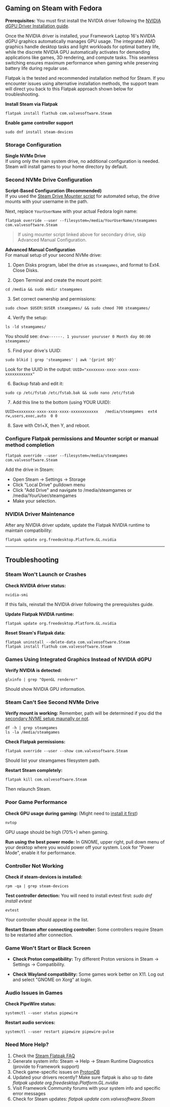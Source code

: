 ## Gaming on Steam with Fedora

**Prerequisites:** You must first install the NVIDIA driver following the [NVIDIA dGPU Driver Installation guide](https://github.com/FrameworkComputer/linux-docs/blob/main/framework16/AI-300/nvidia-driver-install-Fedora.md#nvidia-dgpu-driver-installation-for-fedora).

Once the NVIDIA driver is installed, your Framework Laptop 16's NVIDIA dGPU graphics automatically manages GPU usage. The integrated AMD graphics handle desktop tasks and light workloads for optimal battery life, while the discrete NVIDIA GPU automatically activates for demanding applications like games, 3D rendering, and compute tasks. This seamless switching ensures maximum performance when gaming while preserving battery life during regular use.

Flatpak is the tested and recommended installation method for Steam. If you encounter issues using alternative installation methods, the support team will direct you back to this Flatpak approach shown below for troubleshooting.


**Install Steam via Flatpak**
```
flatpak install flathub com.valvesoftware.Steam
```

**Enable game controller support**
```
sudo dnf install steam-devices
```

### Storage Configuration

**Single NVMe Drive**  
If using only the main system drive, no additional configuration is needed. Steam will install games to your home directory by default.

### Second NVMe Drive Configuration

**Script-Based Configuration (Recommended)**  
If you used the [Steam Drive Mounter script](https://github.com/FrameworkComputer/steam-drive-mounter/blob/main/README.md#steam-drive-mounter) for automated setup, the drive mounts with your username in the path. 

Next, replace `YourUserName` with your actual Fedora login name:

```
flatpak override --user --filesystem=/media/YourUserName/steamgames com.valvesoftware.Steam
```
>If using mounter script linked above for secondary drive, skip Advanced Manual Configuration.


**Advanced Manual Configuration**  
For manual setup of your second NVMe drive:

1. Open Disks program, label the drive as `steamgames`, and format to Ext4. Close Disks.

2. Open Terminal and create the mount point:
```
cd /media && sudo mkdir steamgames
```

3. Set correct ownership and permissions:
```
sudo chown $USER:$USER steamgames/ && sudo chmod 700 steamgames/
```

4. Verify the setup:
```
ls -ld steamgames/
```
You should see: `drwx------. 1 youruser youruser 0 Month day 00:00 steamgames/`

5. Find your drive's UUID:
```
sudo blkid | grep 'steamgames' | awk '{print $0}'
```
Look for the UUID in the output: `UUID="xxxxxxxx-xxxx-xxxx-xxxx-xxxxxxxxxxxx"`

6. Backup fstab and edit it:
```
sudo cp /etc/fstab /etc/fstab.bak && sudo nano /etc/fstab
```

7. Add this line to the bottom (using YOUR UUID):
```
UUID=xxxxxxxx-xxxx-xxxx-xxxx-xxxxxxxxxxxx   /media/steamgames  ext4  rw,users,exec,auto  0 0
```

8. Save with Ctrl+X, then Y, and reboot.

### Configure Flatpak permissions and Mounter script or manual method completion
```
flatpak override --user --filesystem=/media/steamgames com.valvesoftware.Steam
```

Add the drive in Steam:
  - Open Steam → Settings → Storage
  - Click "Local Drive" pulldown menu
  - Click "Add Drive" and navigate to /media/steamgames or /media/YourUser/steamgames
  - Make your selection.

### NVIDIA Driver Maintenance

After any NVIDIA driver update, update the Flatpak NVIDIA runtime to maintain compatibility:

```
flatpak update org.freedesktop.Platform.GL.nvidia
```

-----------

## Troubleshooting

### Steam Won't Launch or Crashes
**Check NVIDIA driver status:**
```
nvidia-smi
```
If this fails, reinstall the NVIDIA driver following the prerequisites guide.

**Update Flatpak NVIDIA runtime:**
```
flatpak update org.freedesktop.Platform.GL.nvidia
```

**Reset Steam's Flatpak data:**
```
flatpak uninstall --delete-data com.valvesoftware.Steam
flatpak install flathub com.valvesoftware.Steam
```

### Games Using Integrated Graphics Instead of NVIDIA dGPU
**Verify NVIDIA is detected:**
```
glxinfo | grep "OpenGL renderer"
```
Should show NVIDIA GPU information.

### Steam Can't See Second NVMe Drive
**Verify mount is working:** 
Remember, path will be determined if you did the [secondary NVME setup maunally or not](#second-nvme-drive-configuration).
```
df -h | grep steamgames
ls -la /media/steamgames
```

**Check Flatpak permissions:**
```
flatpak override --user --show com.valvesoftware.Steam
```
Should list your steamgames filesystem path.

**Restart Steam completely:**
```
flatpak kill com.valvesoftware.Steam
```
Then relaunch Steam.

### Poor Game Performance
**Check GPU usage during gaming:**
(Might need to [install it first](https://github.com/FrameworkComputer/linux-docs/blob/main/framework16/AI-300/graphics-usage-detection.md#discrete-graphics-usage-detection))
```
nvtop
```
GPU usage should be high (70%+) when gaming.

**Run using the best power mode:**
In GNOME, upper right, pull down menu of your desktop where you would power off your system. Look for "Power Mode", enable it for performance.

### Controller Not Working
**Check if steam-devices is installed:**
```
rpm -qa | grep steam-devices
```

**Test controller detection:**
You will need to install evtest first: _sudo dnf install evtest_

```
evtest
```
Your controller should appear in the list.

**Restart Steam after connecting controller:**
Some controllers require Steam to be restarted after connection.

### Game Won't Start or Black Screen
- **Check Proton compatibility:**
Try different Proton versions in Steam → Settings → Compatibility.

- **Check Wayland compatibility:**
Some games work better on X11. Log out and select "GNOME on Xorg" at login.

### Audio Issues in Games
**Check PipeWire status:**
```
systemctl --user status pipewire
```

**Restart audio services:**
```
systemctl --user restart pipewire pipewire-pulse
```

### Need More Help?
1. Check the [Steam Flatpak FAQ](https://github.com/flathub/com.valvesoftware.Steam/wiki/)
2. Generate system info: Steam → Help → Steam Runtime Diagnostics (provide to Framework support)
3. Check game-specific issues on [ProtonDB](https://www.protondb.com/)
4. Updated your drivers recently? Make sure flatpak is also up to date _flatpak update org.freedesktop.Platform.GL.nvidia_
5. Visit Framework Community forums with your system info and specific error messages
6. Check for Steam updates: _flatpak update com.valvesoftware.Steam_
